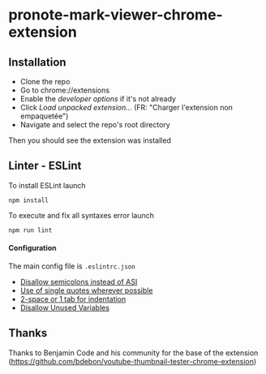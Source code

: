 # pronote-mark-viewer-chrome-extension

## Installation
- Clone the repo
- Go to chrome://extensions
- Enable the *developer options* if it's not already
- Click *Load unpacked extension...* (FR: "Charger l'extension non empaquetée")
- Navigate and select the repo's root directory


Then you should see the extension was installed

## Linter - ESLint

To install ESLint launch 

```
npm install
```

To execute and fix all syntaxes error launch

```
npm run lint
```

#### Configuration

The main config file is ``.eslintrc.json``

- [Disallow semicolons instead of ASI](https://eslint.org/docs/rules/semi)
- [Use of single quotes wherever possible](https://eslint.org/docs/rules/quotes)
- [2-space or 1 tab for indentation](https://eslint.org/docs/rules/indent)
- [Disallow Unused Variables](https://eslint.org/docs/rules/no-unused-vars)


## Thanks

Thanks to Benjamin Code and his community for the base of the extension (https://github.com/bdebon/youtube-thumbnail-tester-chrome-extension)
